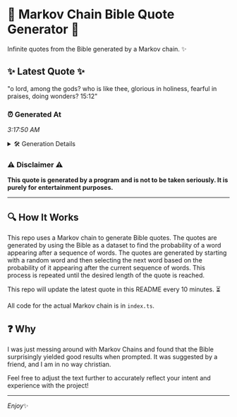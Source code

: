 # 📖 Markov Chain Bible Quote Generator 📖

Infinite quotes from the Bible generated by a Markov chain. ✨

## ✨ Latest Quote ✨
"o lord, among the gods? who is like thee, glorious in holiness, fearful in praises, doing wonders? 15:12"

### ⏰ Generated At
*3:17:50 AM*

<details>
    <summary>🛠️ Generation Details</summary>
    <p>
        <strong>🌱 Seed:</strong> o<br>
        <strong>🔄 Iterations:</strong> 17<br>
        <strong>📜 Context History:</strong><br>[ o ]: lord,<br>[ o, lord, ]: among<br>[ o, lord,, among ]: the<br>[ o, lord,, among, the ]: gods?<br>[ o, lord,, among, the, gods? ]: who<br>[ o, lord,, among, the, gods?, who ]: is<br>[ lord,, among, the, gods?, who, is ]: like<br>[ among, the, gods?, who, is, like ]: thee,<br>[ the, gods?, who, is, like, thee, ]: glorious<br>[ gods?, who, is, like, thee,, glorious ]: in<br>[ who, is, like, thee,, glorious, in ]: holiness,<br>[ is, like, thee,, glorious, in, holiness, ]: fearful<br>[ like, thee,, glorious, in, holiness,, fearful ]: in<br>[ thee,, glorious, in, holiness,, fearful, in ]: praises,<br>[ glorious, in, holiness,, fearful, in, praises, ]: doing<br>[ in, holiness,, fearful, in, praises,, doing ]: wonders?<br>[ holiness,, fearful, in, praises,, doing, wonders? ]: 15:12<br>
    </p>
</details>

### ⚠️ Disclaimer ⚠️
**This quote is generated by a program and is not to be taken seriously. It is purely for entertainment purposes.**

---

## 🔍 How It Works

This repo uses a Markov chain to generate Bible quotes. The quotes are generated by using the Bible as a dataset to find the probability of a word appearing after a sequence of words. The quotes are generated by starting with a random word and then selecting the next word based on the probability of it appearing after the current sequence of words. This process is repeated until the desired length of the quote is reached.

This repo will update the latest quote in this README every 10 minutes. ⏳

All code for the actual Markov chain is in `index.ts`.

## ❓ Why

I was just messing around with Markov Chains and found that the Bible surprisingly yielded good results when prompted. 
It was suggested by a friend, and I am in no way christian.

Feel free to adjust the text further to accurately reflect your intent and experience with the project!

---

*Enjoy*✨
